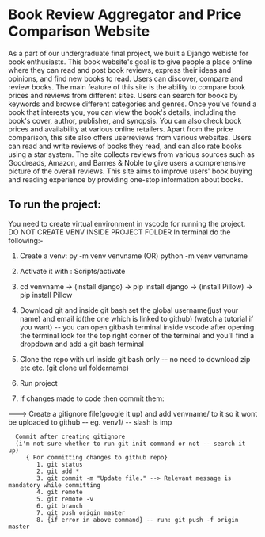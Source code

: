 # Book Review Aggregator and Price Comparison Website

As a part of our undergraduate final project, we built a Django webiste for book enthusiasts. This book website's goal is to give people a place online where they can read and post book reviews, express their ideas and opinions, and find new books to read. Users can discover, compare and review books. The main feature of this site is the ability to compare book prices and reviews from different sites. Users can search for books by keywords and browse different categories and genres. Once you've found a book that interests you, you can view the book's details, including the book's cover, author, publisher, and synopsis. You can also check book prices and availability at various online retailers. Apart from the price comparison, this site also offers userreviews from various websites. Users can read and write reviews of books they read, and can also rate books using a star system. The site collects reviews from various sources such as Goodreads, Amazon, and Barnes & Noble to give users a comprehensive picture of the overall reviews. This site aims to improve users' book buying and reading experience by providing one-stop information about books.

## To run the project:
You need to create virtual environment in vscode for running the project. DO NOT CREATE VENV INSIDE PROJECT FOLDER
In terminal do the following:-

1. Create a venv: py -m venv venvname (OR) python -m venv venvname
2. Activate it with : Scripts/activate
3. cd venvname -> (install django) -> pip install django -> (install Pillow) -> pip install Pillow

4. Download git and inside git bash set the global username(just your name) and email id(the one which is linked to github) (watch a tutorial if you want) -- you can open gitbash terminal inside vscode after opening the terminal look for the top right corner of the terminal and you'll find a dropdown and add a git bash terminal
5. Clone the repo with url inside git bash only -- no need to download zip etc etc. (git clone url foldername) 
6. Run project 

7. If changes made to code then commit them: 

---> Create a gitignore file(google it up) and add venvname/ to it so it wont be uploaded to github -- eg. venv1/ -- slash is imp

      Commit after creating gitignore
      (i'm not sure whether to run git init command or not -- search it up)
         { For committing changes to github repo} 
            1. git status
            2. git add *
            3. git commit -m "Update file." --> Relevant message is mandatory while committing
            4. git remote
            5. git remote -v
            6. git branch
            7. git push origin master
            8. {if error in above command} -- run: git push -f origin master


